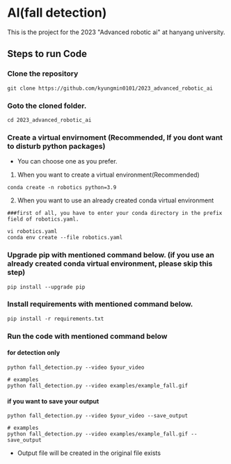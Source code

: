 # AI(fall detection)
This is the project for the 2023 "Advanced robotic ai" at hanyang university.

## Steps to run Code
### Clone the repository
```git clone https://github.com/kyungmin0101/2023_advanced_robotic_ai```

### Goto the cloned folder.
```cd 2023_advanced_robotic_ai```

### Create a virtual envirnoment (Recommended, If you dont want to disturb python packages)
- You can choose one as you prefer.
1. When you want to create a virtual environment(Recommended)
```
conda create -n robotics python=3.9
```

2. When you want to use an already created conda virtual environment
```
###first of all, you have to enter your conda directory in the prefix field of robotics.yaml.

vi robotics.yaml
conda env create --file robotics.yaml
```

### Upgrade pip with mentioned command below. (if you use an already created conda virtual environment, please skip this step)
```
pip install --upgrade pip
```

### Install requirements with mentioned command below.
```
pip install -r requirements.txt
```

### Run the code with mentioned command below
#### for detection only
```
python fall_detection.py --video $your_video

# examples
python fall_detection.py --video examples/example_fall.gif
```

#### if you want to save your output
```
python fall_detection.py --video $your_video --save_output

# examples
python fall_detection.py --video examples/example_fall.gif --save_output
```
- Output file will be created in the original file exists
